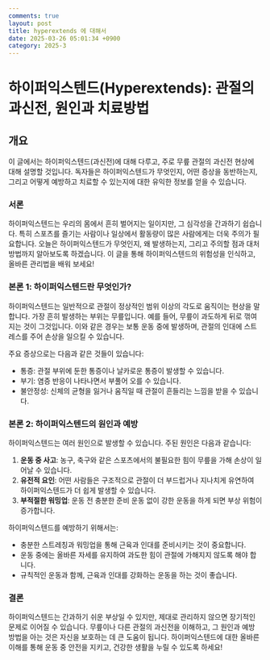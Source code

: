 ```yaml
---
comments: true
layout: post
title: hyperextends 에 대해서
date: 2025-03-26 05:01:34 +0900
category: 2025-3
---
```


# 하이퍼익스텐드(Hyperextends): 관절의 과신전, 원인과 치료방법

## 개요
이 글에서는 하이퍼익스텐드(과신전)에 대해 다루고, 주로 무릎 관절의 과신전 현상에 대해 설명할 것입니다. 독자들은 하이퍼익스텐드가 무엇인지, 어떤 증상을 동반하는지, 그리고 어떻게 예방하고 치료할 수 있는지에 대한 유익한 정보를 얻을 수 있습니다.

### 서론
하이퍼익스텐드는 우리의 몸에서 흔히 벌어지는 일이지만, 그 심각성을 간과하기 쉽습니다. 특히 스포츠를 즐기는 사람이나 일상에서 활동량이 많은 사람에게는 더욱 주의가 필요합니다. 오늘은 하이퍼익스텐드가 무엇인지, 왜 발생하는지, 그리고 주의할 점과 대처 방법까지 알아보도록 하겠습니다. 이 글을 통해 하이퍼익스텐드의 위험성을 인식하고, 올바른 관리법을 배워 보세요!

### 본론 1: 하이퍼익스텐드란 무엇인가?
하이퍼익스텐드는 일반적으로 관절이 정상적인 범위 이상의 각도로 움직이는 현상을 말합니다. 가장 흔히 발생하는 부위는 무릎입니다. 예를 들어, 무릎이 과도하게 뒤로 꺾여지는 것이 그것입니다. 이와 같은 경우는 보통 운동 중에 발생하며, 관절의 인대에 스트레스를 주어 손상을 일으킬 수 있습니다. 

주요 증상으로는 다음과 같은 것들이 있습니다:
- 통증: 관절 부위에 둔한 통증이나 날카로운 통증이 발생할 수 있습니다.
- 부기: 염증 반응이 나타나면서 부풀어 오를 수 있습니다.
- 불안정성: 신체의 균형을 잃거나 움직일 때 관절이 흔들리는 느낌을 받을 수 있습니다.

### 본론 2: 하이퍼익스텐드의 원인과 예방
하이퍼익스텐드는 여러 원인으로 발생할 수 있습니다. 주된 원인은 다음과 같습니다:

1. **운동 중 사고**: 농구, 축구와 같은 스포츠에서의 불필요한 힘이 무릎을 가해 손상이 일어날 수 있습니다.
2. **유전적 요인**: 어떤 사람들은 구조적으로 관절이 더 부드럽거나 지나치게 유연하여 하이퍼익스텐드가 더 쉽게 발생할 수 있습니다.
3. **부적절한 워밍업**: 운동 전 충분한 준비 운동 없이 강한 운동을 하게 되면 부상 위험이 증가합니다.

하이퍼익스텐드를 예방하기 위해서는:
- 충분한 스트레칭과 워밍업을 통해 근육과 인대를 준비시키는 것이 중요합니다.
- 운동 중에는 올바른 자세를 유지하여 과도한 힘이 관절에 가해지지 않도록 해야 합니다.
- 규칙적인 운동과 함께, 근육과 인대를 강화하는 운동을 하는 것이 좋습니다.

### 결론
하이퍼익스텐드는 간과하기 쉬운 부상일 수 있지만, 제대로 관리하지 않으면 장기적인 문제로 이어질 수 있습니다. 무릎이나 다른 관절의 과신전을 이해하고, 그 원인과 예방 방법을 아는 것은 자신을 보호하는 데 큰 도움이 됩니다. 하이퍼익스텐드에 대한 올바른 이해를 통해 운동 중 안전을 지키고, 건강한 생활을 누릴 수 있도록 하세요!